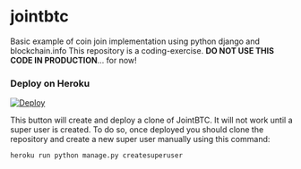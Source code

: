 # jointbtc
Basic example of coin join implementation using python django and blockchain.info
This repository is a coding-exercise. **DO NOT USE THIS CODE IN PRODUCTION**... for now!


### Deploy on Heroku
[![Deploy](https://www.herokucdn.com/deploy/button.png)](https://heroku.com/deploy?template=https://github.com/koalalorenzo/jointbtc)

This button will create and deploy a clone of JointBTC. It will not work until a super user is created. To do so, once deployed you should clone the repository and create a new super user manually using this command:

    heroku run python manage.py createsuperuser